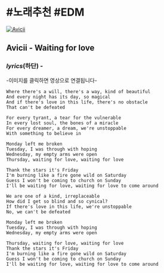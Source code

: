 #  #노래추천 #EDM

[![Avicii](https://s.mxmcdn.net/images-storage/albums/7/8/8/4/6/0/32064887_800_800.jpg)](https://www.youtube.com/watch?v=-ncIVUXZla8?t=0s)

## **Avicii - Waiting for love**

### _lyrics_(하단) - 
-이미지를 클릭하면 영상으로 연결됩니다-

    Where there's a will, there's a way, kind of beautiful
    And every night has its day, so magical
    And if there's love in this life, there's no obstacle
    That can't be defeated

    For every tyrant, a tear for the vulnerable
    In every lost soul, the bones of a miracle
    For every dreamer, a dream, we're unstoppable
    With something to believe in

    Monday left me broken
    Tuesday, I was through with hoping
    Wednesday, my empty arms were open
    Thursday, waiting for love, waiting for love

    Thank the stars it's Friday
    I'm burning like a fire gone wild on Saturday
    Guess I won't be coming to church on Sunday
    I'll be waiting for love, waiting for love to come around

    We are one of a kind, irreplaceable
    How did I get so blind and so cynical?
    If there's love in this life, we're unstoppable
    No, we can't be defeated

    Monday left me broken
    Tuesday, I was through with hoping
    Wednesday, my empty arms were open

    Thursday, waiting for love, waiting for love
    Thank the stars it's Friday
    I'm burning like a fire gone wild on Saturday
    Guess I won't be coming to church on Sunday
    I'll be waiting for love, waiting for love to come around